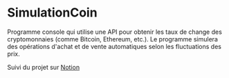 # SimulationCoin
Programme console qui utilise une API pour obtenir les taux de change des cryptomonnaies (comme Bitcoin, Ethereum, etc.). Le programme simulera des opérations d'achat et de vente automatiques selon les fluctuations des prix.

Suivi du projet sur [Notion](https://elated-rib-ed4.notion.site/Python-App-Crypto-5eca7be8044640c5b3ff04f4cd421709)

